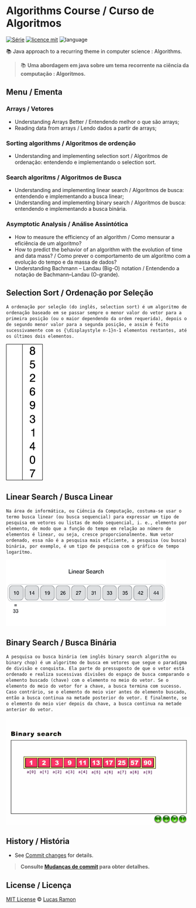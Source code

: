 # Algorithms Course / Curso de Algoritmos
[![Série](https://img.shields.io/badge/lramon2001-Algorithms-orange)](https://github.com/lramon2001/EstruturaDeDadosEalgoritmos)
[![licence mit](https://img.shields.io/badge/licence-MIT-blue.svg)](https://github.com/lramon2001/EstruturaDeDadosEalgoritmos/blob/main/LICENSE)
![language](https://img.shields.io/badge/java-only-yellow)

:books: Java approach to a recurring theme in computer science : Algorithms. 
> :books: **Uma abordagem em java sobre um tema recorrente na ciência da computação : Algoritmos.**

## Menu / Ementa
### Arrays / Vetores
- Understanding Arrays Better / Entendendo melhor o que são arrays;
- Reading data from arrays / Lendo dados a partir de arrays;
###  Sorting algorithms / Algoritmos de ordenção
- Understanding and implementing selection sort / Algoritmos de ordenação: entendendo e implementando o selection sort.
### Search algoritms / Algoritmos de Busca
- Understanding and implementing linear search / Algoritmos de busca: entendendo e implementando a busca linear;
- Understanding and implementing binary search / Algoritmos de busca: entendendo e implementando a busca binária.
### Asymptotic Analysis / Análise Assintótica
- How to measure the efficiency of an algorithm / Como mensurar a eficiência de um algoritmo?
- How to predict the behavior of an algorithm with the evolution of time and data mass? / Como prever o comportamento de um algoritmo com a evolução do tempo e da massa de dados?
- Understanding Bachmann – Landau (Big-O) notation / Entendendo a notação de Bachmann–Landau (O-grande).
## Selection Sort / Ordenação por Seleção
```
A ordenação por seleção (do inglês, selection sort) é um algoritmo de ordenação baseado em se passar sempre o menor valor do vetor para a primeira posição (ou o maior dependendo da ordem requerida), depois o de segundo menor valor para a segunda posição, e assim é feito sucessivamente com os {\displaystyle n-1}n-1 elementos restantes, até os últimos dois elementos.
```
![Selection Sort](https://github.com/lramon2001/Algoritmos/blob/main/Selection-Sort-Animation.gif)
## Linear Search / Busca Linear
```
Na área de informática, ou Ciência da Computação, costuma-se usar o termo busca linear (ou busca sequencial) para expressar um tipo de pesquisa em vetores ou listas de modo sequencial, i. e., elemento por elemento, de modo que a função do tempo em relação ao número de elementos é linear, ou seja, cresce proporcionalmente. Num vetor ordenado, essa não é a pesquisa mais eficiente, a pesquisa (ou busca) binária, por exemplo, é um tipo de pesquisa com o gráfico de tempo logarítmo.
```
![Linear Search](https://github.com/lramon2001/Algoritmos/blob/main/linear_search.gif)
## Binary Search / Busca Binária
```
A pesquisa ou busca binária (em inglês binary search algorithm ou binary chop) é um algoritmo de busca em vetores que segue o paradigma de divisão e conquista. Ela parte do pressuposto de que o vetor está ordenado e realiza sucessivas divisões do espaço de busca comparando o elemento buscado (chave) com o elemento no meio do vetor. Se o elemento do meio do vetor for a chave, a busca termina com sucesso. Caso contrário, se o elemento do meio vier antes do elemento buscado, então a busca continua na metade posterior do vetor. E finalmente, se o elemento do meio vier depois da chave, a busca continua na metade anterior do vetor.

```
![Binary Search](https://github.com/lramon2001/Algoritmos/blob/main/binary-search.gif)
## History / História
- See [Commit changes](https://github.com/lramon2001/Algoritmos/pulse) for details.

> **Consulte [Mudanças de commit](https://github.com/lramon2001/Algoritmos/pulse) para obter detalhes.**

## License / Licença

[MIT License](https://github.com/lramon2001/INMTE/blob/main/LICENSE) © [Lucas Ramon](https://github.com/lramon2001)
